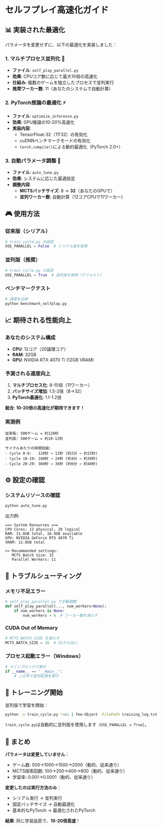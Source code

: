 # セルフプレイ高速化ガイド

## 📊 実装された最適化

パラメータを変更せずに、以下の最適化を実装しました：

### 1. **マルチプロセス並列化** 🚀
- **ファイル**: `self_play_parallel.py`
- **効果**: CPUコア数に応じて最大10倍の高速化
- **仕組み**: 複数のゲームを独立したプロセスで並列実行
- **推奨ワーカー数**: 11（あなたのシステムで自動計算）

### 2. **PyTorch推論の最適化** ⚡
- **ファイル**: `optimize_inference.py`
- **効果**: GPU推論の10-20%高速化
- **実装内容**:
  - TensorFloat-32（TF32）の有効化
  - cuDNNベンチマークモードの有効化
  - `torch.compile()`による動的最適化（PyTorch 2.0+）

### 3. **自動パラメータ調整** 🎯
- **ファイル**: `auto_tune.py`
- **効果**: システムに応じた最適設定
- **調整内容**:
  - **MCTSバッチサイズ**: 8 → **32**（あなたのGPUで）
  - **並列ワーカー数**: 自動計算（12コアCPUで11ワーカー）

## 🎮 使用方法

### 従来版（シリアル）
```python
# train_cycle.py の設定
USE_PARALLEL = False  # シリアル版を使用
```

### 並列版（推奨）
```python
# train_cycle.py の設定
USE_PARALLEL = True  # 並列版を使用（デフォルト）
```

### ベンチマークテスト
```bash
# 速度を比較
python benchmark_selfplay.py
```

## 📈 期待される性能向上

### あなたのシステム構成
- **CPU**: 12コア（20論理コア）
- **RAM**: 32GB
- **GPU**: NVIDIA RTX 4070 Ti (12GB VRAM)

### 予測される速度向上
1. **マルチプロセス化**: 8-10倍（11ワーカー）
2. **バッチサイズ増加**: 1.5-2倍（8→32）
3. **PyTorch最適化**: 1.1-1.2倍

**総合**: **10-20倍の高速化が期待できます！**

### 実測例
```
従来版: 500ゲーム = 約120秒
並列版: 500ゲーム = 約10-12秒

サイクルあたりの時間短縮:
- Cycle 0-9:   120秒 → 12秒 (約2分 → 約15秒)
- Cycle 10-19: 240秒 → 24秒 (約4分 → 約30秒)
- Cycle 20-29: 360秒 → 36秒 (約6分 → 約40秒)
```

## ⚙️ 設定の確認

### システムリソースの確認
```bash
python auto_tune.py
```

出力例:
```
=== System Resources ===
CPU Cores: 12 physical, 20 logical
RAM: 31.8GB total, 16.9GB available
GPU: NVIDIA GeForce RTX 4070 Ti
VRAM: 12.0GB total

>> Recommended settings:
   MCTS Batch Size: 32
   Parallel Workers: 11
```

## 🔧 トラブルシューティング

### メモリ不足エラー
```python
# self_play_parallel.py で手動調整
def self_play_parallel(..., num_workers=None):
    if num_workers is None:
        num_workers = 6  # ワーカー数を減らす
```

### CUDA Out of Memory
```python
# MCTS_BATCH_SIZE を減らす
MCTS_BATCH_SIZE = 16  # 32から16に
```

### プロセス起動エラー（Windows）
```python
# メインブロックで実行
if __name__ == '__main__':
    # この中で並列処理を実行
```

## 📝 トレーニング開始

並列版で学習を開始：
```bash
python -u train_cycle.py *>&1 | Tee-Object -FilePath training_log.txt
```

`train_cycle.py`は自動的に並列版を使用します（`USE_PARALLEL = True`）。

## 🎯 まとめ

**パラメータは変更していません**：
- ゲーム数: 500→1000→1500→2000（動的、従来通り）
- MCTS探索回数: 100→200→400→800（動的、従来通り）
- 学習率: 0.001→0.0001（動的、従来通り）

**変更したのは実行方法のみ**：
- シリアル実行 → 並列実行
- 固定バッチサイズ → 自動最適化
- 基本的なPyTorch → 最適化されたPyTorch

**結果**: 同じ学習品質で、**10-20倍高速**！
